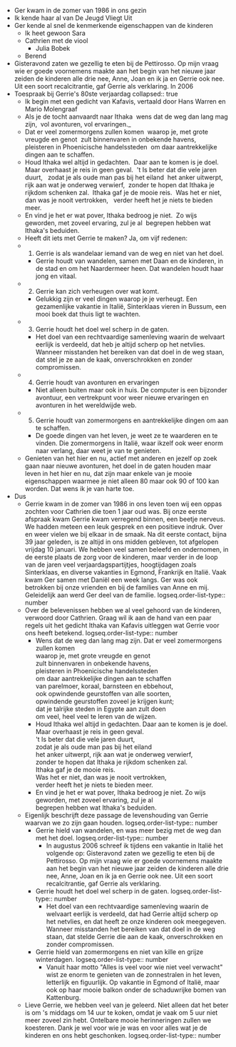 - Ger kwam in de zomer van 1986 in ons gezin
- Ik kende haar al van De Jeugd Vliegt Uit
- Ger kende al snel de kenmerkende eigenschappen van de kinderen
	- Ik heet gewoon Sara
	- Cathrien met de viool
		- Julia Bobek
	- Berend
- Gisteravond zaten we gezellig te eten bij de Pettirosso. Op mijn vraag wie er goede voornemens maakte aan het begin van het nieuwe jaar zeiden de kinderen alle drie nee, Anne, Joan en ik ja en Gerrie ook nee. Uit een soort recalcitrantie, gaf Gerrie als verklaring. In 2006
- Toespraak bij Gerrie's 80ste verjaardag
  collapsed:: true
	- Ik begin met een gedicht van Kafavis, vertaald door Hans Warren en Mario Molengraaf
	- Als je de tocht aanvaardt naar Ithaka 
	  wens dat de weg dan lang mag zijn, 
	  vol avonturen, vol ervaringen._
	- Dat er veel zomermorgens zullen komen 
	  waarop je, met grote vreugde en genot 
	  zult binnenvaren in onbekende havens, 
	  pleisteren in Phoenicische handelssteden 
	  om daar aantrekkelijke dingen aan te schaffen.
	- Houd Ithaka wel altijd in gedachten. 
	  Daar aan te komen is je doel. 
	  Maar overhaast je reis in geen geval. 
	  't Is beter dat die vele jaren duurt,  
	  zodat je als oude man pas bij het eiland 
	  het anker uitwerpt, rijk aan wat je onderweg verwierf, 
	  zonder te hopen dat Ithaka je rijkdom schenken zal. 
	  Ithaka gaf je de mooie reis. 
	  Was het er niet, dan was je nooit vertrokken,  
	  verder heeft het je niets te bieden meer.
	- En vind je het er wat pover, Ithaka bedroog je niet. 
	  Zo wijs geworden, met zoveel ervaring, zul je al 
	  begrepen hebben wat Ithaka's beduiden.
	- Heeft dit iets met Gerrie te maken? Ja, om vijf redenen:
	- 1. Gerrie is als wandelaar iemand van de weg en niet van het doel.
		- Gerrie houdt van wandelen, samen met Daan en de kinderen, in de stad en om het Naardermeer heen. Dat wandelen houdt haar jong en vitaal.
	- 2. Gerrie kan zich verheugen over wat komt.
		- Gelukkig zijn er veel dingen waarop je je verheugt. Een gezamenlijke vakantie in Italië, Sinterklaas vieren in Bussum, een mooi boek dat thuis ligt te wachten.
	- 3. Gerrie houdt het doel wel scherp in de gaten.
		- Het doel van een rechtvaardige samenleving waarin de welvaart eerlijk is verdeeld, dat heb je altijd scherp op het netvlies. Wanneer misstanden het bereiken van dat doel in de weg staan, dat stel je ze aan de kaak, onverschrokken en zonder compromissen.
	- 4. Gerrie houdt van avonturen en ervaringen
		- Niet alleen buiten maar ook in huis. De computer is een bijzonder avontuur, een vertrekpunt voor weer nieuwe ervaringen en avonturen in het wereldwijde web.
	- 5. Gerrie houdt van zomermorgens en aantrekkelijke dingen om aan te schaffen.
		- De goede dingen van het leven, je weet ze te waarderen en te vinden. Die zomermorgens in Italië, waar ikzelf ook weer enorm naar verlang, daar weet je van te genieten.
	- Genieten van het hier en nu, actief met anderen en jezelf op zoek gaan naar nieuwe avonturen, het doel in de gaten houden maar leven in het hier en nu, dat zijn maar enkele van je mooie eigenschappen waarmee je niet alleen 80 maar ook 90 of 100 kan worden. Dat wens ik je van harte toe.
- Dus
	- Gerrie kwam in de zomer van 1986 in ons leven toen wij een oppas zochten voor Cathrien die toen 1 jaar oud was. Bij onze eerste afspraak kwam Gerrie kwam verregend binnen, een beetje nerveus. We hadden meteen een leuk gesprek en een positieve indruk. Over en weer vielen we bij elkaar in de smaak. Na dit eerste contact, bijna 39 jaar geleden, is ze altijd in ons midden gebleven, tot afgelopen vrijdag 10 januari. We hebben veel samen beleefd en ondernomen, in de eerste plaats de zorg voor de kinderen, maar verder in de loop van de jaren veel verjaardagspartijtjes, hoogtijdagen zoals Sinterklaas, en diverse vakanties in Egmond, Frankrijk en Italië. Vaak kwam Ger samen met Daniël een week langs. Ger was ook betrokken bij onze vrienden en bij de families van Anne en mij. Geleidelijk aan werd Ger deel van de familie.
	  logseq.order-list-type:: number
	- Over de belevenissen hebben we al veel gehoord van de kinderen, verwoord door Cathrien. Graag wil ik aan de hand van een paar regels uit het  gedicht Ithaka van Kafavis uitleggen wat Gerrie voor ons heeft betekend.
	  logseq.order-list-type:: number
		- Wens dat de weg dan lang mag zijn.
		  Dat er veel zomermorgens zullen komen  
		  waarop je, met grote vreugde en genot  
		  zult binnenvaren in onbekende havens,  
		  pleisteren in Phoenicische handelssteden  
		  om daar aantrekkelijke dingen aan te schaffen  
		  van parelmoer, koraal, barnsteen en ebbehout,  
		  ook opwindende geurstoffen van alle soorten,  
		  opwindende geurstoffen zoveel je krijgen kunt;  
		  dat je talrijke steden in Egypte aan zult doen  
		  om veel, heel veel te leren van de wijzen.
		- Houd Ithaka wel altijd in gedachten.
		  Daar aan te komen is je doel.  
		  Maar overhaast je reis in geen geval.  
		  't Is beter dat die vele jaren duurt,  
		  zodat je als oude man pas bij het eiland  
		  het anker uitwerpt, rijk aan wat je onderweg verwierf,  
		  zonder te hopen dat Ithaka je rijkdom schenken zal.  
		  Ithaka gaf je de mooie reis.  
		  Was het er niet, dan was je nooit vertrokken,  
		  verder heeft het je niets te bieden meer.
		- En vind je het er wat pover, Ithaka bedroog je niet.
		  Zo wijs geworden, met zoveel ervaring, zul je al  
		  begrepen hebben wat Ithaka's beduiden.
	- Eigenlijk beschrijft deze passage de levenshouding van Gerrie waarvan we zo zijn gaan houden.
	  logseq.order-list-type:: number
		- Gerrie hield van wandelen, en was meer bezig met de weg dan met het doel.
		  logseq.order-list-type:: number
			- In augustus 2006 schreef ik tijdens een vakantie in Italië het volgende op: Gisteravond zaten we gezellig te eten bij de Pettirosso. Op mijn vraag wie er goede voornemens maakte aan het begin van het nieuwe jaar zeiden de kinderen alle drie nee, Anne, Joan en ik ja en Gerrie ook nee. Uit een soort recalcitrantie, gaf Gerrie als verklaring.
		- Gerrie houdt het doel wel scherp in de gaten.
		  logseq.order-list-type:: number
			- Het doel van een rechtvaardige samenleving waarin de welvaart eerlijk is verdeeld, dat had Gerrie altijd scherp op het netvlies, en dat heeft ze onze kinderen ook meegegeven. Wanneer misstanden het bereiken van dat doel in de weg staan, dat stelde Gerrie die aan de kaak, onverschrokken en zonder compromissen.
		- Gerrie hield van zomermorgens en niet van kille en grijze winterdagen.
		  logseq.order-list-type:: number
			- Vanuit haar motto "Alles is veel voor wie niet veel verwacht" wist ze enorm te genieten van de zonnestralen in het leven, letterlijk en figuurlijk. Op vakantie in Egmond of Italië, maar ook op haar mooie balkon onder de schaduwrijke bomen van Kattenburg.
	- Lieve Gerrie, we hebben veel van je geleerd. Niet alleen dat het beter is om 's middags om 14 uur te koken, omdat je vaak om 5 uur niet meer zoveel zin hebt. Ontelbare mooie herinneringen zullen we koesteren. Dank je wel voor wie je was en voor alles wat je de kinderen en ons hebt geschonken.
	  logseq.order-list-type:: number